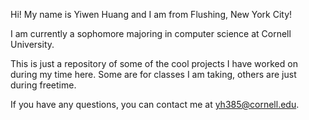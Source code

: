 Hi! My name is Yiwen Huang and I am from Flushing, New York City!

I am currently a sophomore majoring in computer science at Cornell University.

This is just a repository of some of the cool projects I have worked on during
my time here. Some are for classes I am taking, others are just during freetime.

If you have any questions, you can contact me at yh385@cornell.edu.